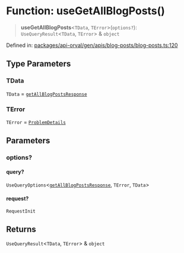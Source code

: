 # Function: useGetAllBlogPosts()

> **useGetAllBlogPosts**\<`TData`, `TError`\>(`options?`): `UseQueryResult`\<`TData`, `TError`\> & `object`

Defined in: [packages/api-orval/gen/apis/blog-posts/blog-posts.ts:120](https://github.com/the-inconvenience-store/mono-example/blob/a3e1f4667d455f254c4a536af743fc2dff215781/packages/api-orval/gen/apis/blog-posts/blog-posts.ts#L120)

## Type Parameters

### TData

`TData` = [`getAllBlogPostsResponse`](../type-aliases/getAllBlogPostsResponse.md)

### TError

`TError` = [`ProblemDetails`](../interfaces/ProblemDetails.md)

## Parameters

### options?

#### query?

`UseQueryOptions`\<[`getAllBlogPostsResponse`](../type-aliases/getAllBlogPostsResponse.md), `TError`, `TData`\>

#### request?

`RequestInit`

## Returns

`UseQueryResult`\<`TData`, `TError`\> & `object`
